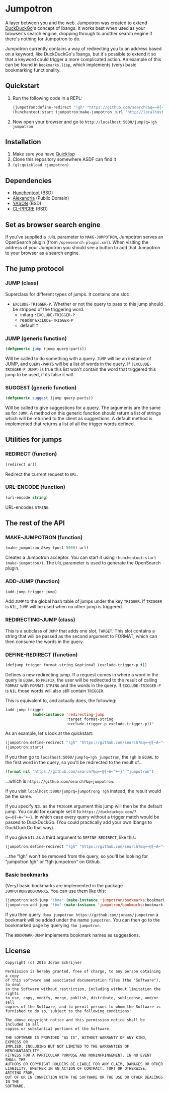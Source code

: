 Jumpotron
=========

A layer between you and the web. Jumpotron was created to extend [DuckDuckGo](https://duckduckgo.com/)'s concept of !bangs. It works best when used as your browser's search engine, dropping through to another search engine if there's nothing for Jumpotron to do.

Jumpotron currently contains a way of redirecting you to an address based on a keyword, like DuckDuckGo's !bangs, but it's possible to extend it so that a keyword could trigger a more complicated action. An example of this can be found in `bookmarks.lisp`, which implements (very) basic bookmarking functionality.

Quickstart
----------

1. Run the following code in a REPL:

    ```lisp
    (jumpotron:define-redirect "!gh" "https://github.com/search?&q=~@{~A~^+~}")
    (hunchentoot:start (jumpotron:make-jumpotron :url "http://localhost:5000/"))
    ```

2. Now open your browser and go to `http://localhost:5000/jump?q=!gh jumpotron`

Installation
------------

1. Make sure you have [Quicklisp](http://www.quicklisp.org/)
2. Clone this repository somewhere ASDF can find it
3. `(ql:quickload :jumpotron)`

Dependencies
------------

- [Hunchentoot](http://weitz.de/hunchentoot/) (BSD)
- [Alexandria](http://common-lisp.net/project/alexandria/) (Public Domain)
- [YASON](http://common-lisp.net/project/yason/) (BSD)
- [CL-PPCRE](http://weitz.de/cl-ppcre/) (BSD)


Set as browser search engine
----------------------------

If you've supplied a `:URL` parameter to `MAKE-JUMPOTRON`, Jumpotron serves an OpenSearch plugin (from `/opensearch-plugin.xml`). When visiting the address of your Jumpotron you should see a button to add that Jumpotron to your browser as a search engine.

The jump protocol
-----------------

### JUMP (class)

Superclass for different types of jumps. It contains one slot:

- `EXCLUDE-TRIGGER-P`. Whether or not the query to pass to this jump should be stripped of the triggering word.
  - initarg `:EXCLUDE-TRIGGER-P`
  - reader `EXCLUDE-TRIGGER-P`
  - default `T`

### JUMP (generic function)

```lisp
(defgeneric jump (jump query-parts))
```

Will be called to do something with a query. `JUMP` will be an instance of JUMP, and `QUERY-PARTS` will be a list of words in the query. If `(EXCLUDE-TRIGGER-P JUMP)` is true this list won't contain the word that triggered this jump to be used, if its false it will.

### SUGGEST (generic function)

```lisp
(defgeneric suggest (jump query-parts))
```

Will be called to give suggestions for a query. The arguments are the same as for `JUMP`. A method on this generic function should return a list of strings which will be returned to the client as suggestions. A default method is implemented that returns a list of all the trigger words defined.


Utilities for jumps
-------------------

### REDIRECT (function)

```lisp
(redirect url)
```

Redirect the current request to `URL`.

### URL-ENCODE (function)

```lisp
(url-encode string)
```

URL-encodes `STRING`.


The rest of the API
-------------------

### MAKE-JUMPOTRON (function)

```lisp
(make-jumpotron &key (port 5000) url)
```

Creates a Jumpotron acceptor. You can start it using `(hunchentoot:start (make-jumpotron))`. The `URL` parameter is used to generate the OpenSearch plugin.

### ADD-JUMP (function)

```lisp
(add-jump trigger jump)
```

Add `JUMP` to the global hash table of jumps under the key `TRIGGER`. If `TRIGGER` is `NIL`, `JUMP` will be used when no other jump is triggered.

### REDIRECTING-JUMP (class)

This is a subclass of `JUMP` that adds one slot, `TARGET`. This slot contains a string that will be passed as the second argument to FORMAT, which can then consume the words in the query.

### DEFINE-REDIRECT (function)

```lisp
(defjump trigger format-string &optional (exclude-trigger-p t))
```

Defines a new redirecting jump. If a request comes in where a word in the query is `EQUAL` to `PREFIX`, the user will be redirected to the result of calling `FORMAT` with `FORMAT-STRING` and the words in the query. If `EXCLUDE-TRIGGER-P` is `NIL` those words will also still contain `TRIGGER`.

This is equivalent to, and actually does, the following:

```lisp
(add-jump trigger
            (make-instance 'redirecting-jump
                           :target format-string
                           :exclude-trigger-p exclude-trigger-p))"
```

As an example, let's look at the quickstart:

```lisp
(jumpotron:define-redirect "!gh" "https://github.com/search?&q=~@{~A~^+~}")
(jumpotron:start)
```

If you then go to `localhost:5000/jump?q=!gh jumpotron`, the `!gh` is `EQUAL` to the first word in the query, so you'll be redirected to the result of...

```lisp
(format nil "https://github.com/search?&q=~@{~A~^+~}" "jumpotron")
```

...which is `https://github.com/search?&q=jumpotron`.

If you visit `localhost:5000/jump?q=jumpotrong !gh` instead, the result would be the same.

If you specify `NIL` as the `TRIGGER` argument this jump will then be the default jump. You could for example set it to `https://duckduckgo.com/?q=~@{~A~^+~}`, in which case every query without a trigger match would be passed to DuckDuckGo. (You could practically add your own !bangs to DuckDuckGo that way).

If you give `NIL` as a third argument to `DEFINE-REDIRECT`, like this:

```lisp
(jumpotron:define-redirect "!gh" "https://github.com/search?&q=~@{~A~^+~}" nil)
```

...the "!gh" won't be removed from the query, so you'll be looking for "jumpotron !gh" or "!gh jumpotron" on Github.


### Basic bookmarks

(Very) basic bookmarks are implemented in the package `JUMPOTRON/BOOKMARKS`. You can use them like this:

```lisp
(jumpotron:add-jump "!bma" (make-instance 'jumpotron/bookmarks:bookmarking-jump))
(jumpotron:add-jump "!bm" (make-instance 'jumpotron/bookmarks:bookmark-jump))
```

If you then query `!bma jumpotron https://github.com/jorams/jumpotron` a bookmark will be added under the name `jumpotron`. You can then go to the bookmarked page by querying `!bm jumpotron`.

The `BOOKMARK-JUMP` implements bookmark names as suggestions.


License
-------

    Copyright (c) 2015 Joram Schrijver

    Permission is hereby granted, free of charge, to any person obtaining a copy
    of this software and associated documentation files (the "Software"), to deal
    in the Software without restriction, including without limitation the rights
    to use, copy, modify, merge, publish, distribute, sublicense, and/or sell
    copies of the Software, and to permit persons to whom the Software is
    furnished to do so, subject to the following conditions:

    The above copyright notice and this permission notice shall be included in all
    copies or substantial portions of the Software.

    THE SOFTWARE IS PROVIDED "AS IS", WITHOUT WARRANTY OF ANY KIND, EXPRESS OR
    IMPLIED, INCLUDING BUT NOT LIMITED TO THE WARRANTIES OF MERCHANTABILITY,
    FITNESS FOR A PARTICULAR PURPOSE AND NONINFRINGEMENT. IN NO EVENT SHALL THE
    AUTHORS OR COPYRIGHT HOLDERS BE LIABLE FOR ANY CLAIM, DAMAGES OR OTHER
    LIABILITY, WHETHER IN AN ACTION OF CONTRACT, TORT OR OTHERWISE, ARISING FROM,
    OUT OF OR IN CONNECTION WITH THE SOFTWARE OR THE USE OR OTHER DEALINGS IN THE
    SOFTWARE.
